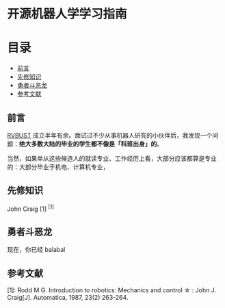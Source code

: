 # 开源机器人学学习指南 <!-- omit in toc -->

# 目录 <!-- omit in toc -->
- [前言](#前言)
- [先修知识](#先修知识)
- [勇者斗恶龙](#勇者斗恶龙)
- [参考文献](#参考文献)


## 前言

[RVBUST](www.rvbust.com) 成立半年有余。面试过不少从事机器人研究的小伙伴后，我发现一个问题：**绝大多数大陆的毕业的学生都不像是「科班出身」的**。

当然，如果单从这些候选人的就读专业、工作经历上看，大部分应该都算是专业的：大部分毕业于机电、计算机专业，


## 先修知识 


John Craig [1] <sup>[1]</sup>




## 勇者斗恶龙
现在，你已经 balabal

## 参考文献
[1]: Rodd M G. Introduction to robotics: Mechanics and control ☆ : John J. Craig[J]. Automatica, 1987, 23(2):263-264.